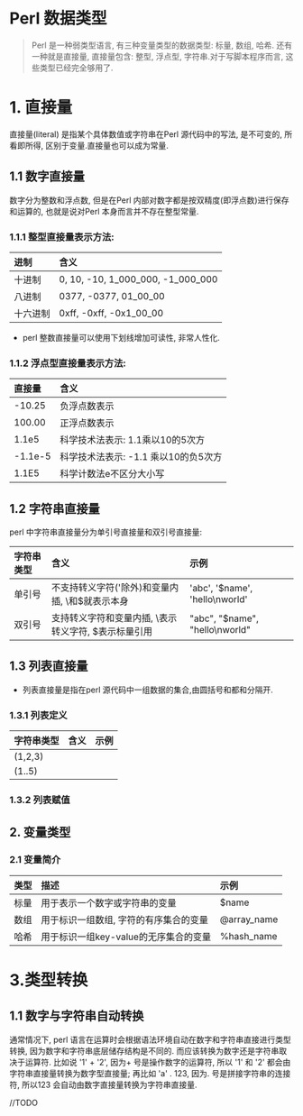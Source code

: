 # Perl 数据类型

> Perl 是一种弱类型语言, 有三种变量类型的数据类型: 标量, 数组, 哈希. 还有一种就是直接量, 直接量包含: 整型, 浮点型, 字符串.对于写脚本程序而言, 这些类型已经完全够用了.

# 1. 直接量

直接量\(literal\) 是指某个具体数值或字符串在Perl 源代码中的写法, 是不可变的, 所看即所得, 区别于变量.直接量也可以成为常量.

## 1.1 数字直接量

数字分为整数和浮点数, 但是在Perl 内部对数字都是按双精度\(即浮点数\)进行保存和运算的, 也就是说对Perl 本身而言并不存在整型常量.

### 1.1.1 整型直接量表示方法:

| 进制 | 含义 |
| :--- | :--- |
| 十进制 | 0, 10, -10, 1_000_000, -1_000_000 |
| 八进制 | 0377, -0377, 01_00_00 |
| 十六进制 | 0xff, -0xff, -0x1_00_00  |
* perl 整数直接量可以使用下划线增加可读性, 非常人性化.

### 1.1.2 浮点型直接量表示方法:
| 直接量 | 含义 |
| :--- | :--- |
| -10.25 | 负浮点数表示 |
| 100.00 | 正浮点数表示 |
| 1.1e5 | 科学技术法表示: 1.1乘以10的5次方 |
| -1.1e-5 | 科学技术法表示: -1.1 乘以10的负5次方 |
| 1.1E5 | 科学计数法e不区分大小写 |

## 1.2 字符串直接量
perl 中字符串直接量分为单引号直接量和双引号直接量:

| 字符串类型 | 含义 | 示例 |
| :--- |:--- |:--- |
| 单引号 | 不支持转义字符(\'除外)和变量内插, \和$就表示本身 | 'abc', '$name', 'hello\nworld' |
| 双引号 | 支持转义字符和变量内插, \表示转义字符, $表示标量引用 | "abc", "$name", "hello\nworld" |

## 1.3 列表直接量
* 列表直接量是指在perl 源代码中一组数据的集合,由圆括号和都和分隔开.

### 1.3.1 列表定义
| 字符串类型 | 含义 | 示例 |
| :--- |:--- |:--- |
| (1,2,3) |  |
| (1..5) |  |

### 1.3.2 列表赋值




## 2. 变量类型

### 2.1 变量简介
| 类型 | 描述 | 示例 |
| :--- | :--- | :--- |
| 标量 | 用于表示一个数字或字符串的变量 | $name |
| 数组 | 用于标识一组数组, 字符的有序集合的变量 | @array_name |
| 哈希 | 用于标识一组key-value的无序集合的变量 | %hash_name |

# 3.类型转换
## 1.1 数字与字符串自动转换
通常情况下, perl 语言在运算时会根据语法环境自动在数字和字符串直接进行类型转换, 因为数字和字符串底层储存结构是不同的. 而应该转换为数字还是字符串取决于运算符. 比如说 '1' + '2', 因为+ 号是操作数字的运算符, 所以 '1' 和 '2' 都会由字符串直接量转换为数字型直接量; 再比如 'a' . 123, 因为. 号是拼接字符串的连接符, 所以123 会自动由数字直接量转换为字符串直接量.



//TODO



